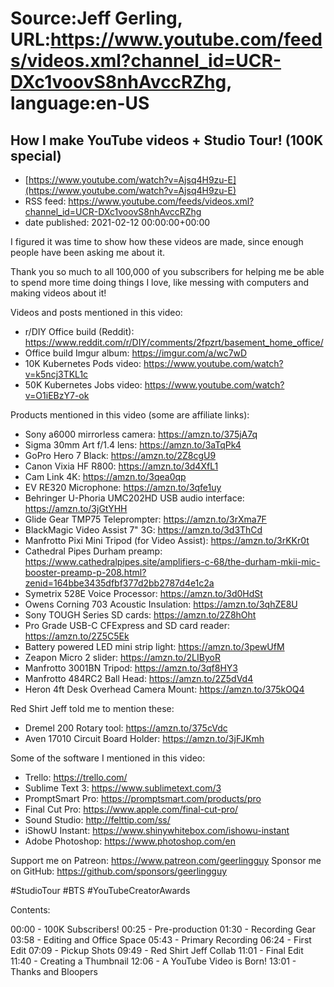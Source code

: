 # Source:Jeff Gerling, URL:https://www.youtube.com/feeds/videos.xml?channel_id=UCR-DXc1voovS8nhAvccRZhg, language:en-US

## How I make YouTube videos + Studio Tour! (100K special)
 - [https://www.youtube.com/watch?v=Ajsq4H9zu-E](https://www.youtube.com/watch?v=Ajsq4H9zu-E)
 - RSS feed: https://www.youtube.com/feeds/videos.xml?channel_id=UCR-DXc1voovS8nhAvccRZhg
 - date published: 2021-02-12 00:00:00+00:00

I figured it was time to show how these videos are made, since enough people have been asking me about it.

Thank you so much to all 100,000 of you subscribers for helping me be able to spend more time doing things I love, like messing with computers and making videos about it!

Videos and posts mentioned in this video:

  - r/DIY Office build (Reddit): https://www.reddit.com/r/DIY/comments/2fpzrt/basement_home_office/
  - Office build Imgur album: https://imgur.com/a/wc7wD
  - 10K Kubernetes Pods video: https://www.youtube.com/watch?v=k5ncj3TKL1c
  - 50K Kubernetes Jobs video: https://www.youtube.com/watch?v=O1iEBzY7-ok

Products mentioned in this video (some are affiliate links):

  - Sony a6000 mirrorless camera: https://amzn.to/375jA7q
  - Sigma 30mm Art f/1.4 lens: https://amzn.to/3aTqPk4
  - GoPro Hero 7 Black: https://amzn.to/2Z8cgU9
  - Canon Vixia HF R800: https://amzn.to/3d4XfL1
  - Cam Link 4K: https://amzn.to/3qea0qp
  - EV RE320 Microphone: https://amzn.to/3qfe1uy
  - Behringer U-Phoria UMC202HD USB audio interface: https://amzn.to/3jGtYHH
  - Glide Gear TMP75 Teleprompter: https://amzn.to/3rXma7F
  - BlackMagic Video Assist 7" 3G: https://amzn.to/3d3ThCd
  - Manfrotto Pixi Mini Tripod (for Video Assist): https://amzn.to/3rKKr0t
  - Cathedral Pipes Durham preamp: https://www.cathedralpipes.site/amplifiers-c-68/the-durham-mkii-mic-booster-preamp-p-208.html?zenid=164bbe3435dfbf377d2bb2787d4e1c2a
  - Symetrix 528E Voice Processor: https://amzn.to/3d0HdSt
  - Owens Corning 703 Acoustic Insulation: https://amzn.to/3qhZE8U
  - Sony TOUGH Series SD cards: https://amzn.to/2Z8hOht
  - Pro Grade USB-C CFExpress and SD card reader: https://amzn.to/2Z5C5Ek
  - Battery powered LED mini strip light: https://amzn.to/3pewUfM
  - Zeapon Micro 2 slider: https://amzn.to/2LIByoR
  - Manfrotto 3001BN Tripod: https://amzn.to/3qf8HY3
  - Manfrotto 484RC2 Ball Head: https://amzn.to/2Z5dVd4
  - Heron 4ft Desk Overhead Camera Mount: https://amzn.to/375kOQ4

Red Shirt Jeff told me to mention these:

  - Dremel 200 Rotary tool: https://amzn.to/375cVdc
  - Aven 17010 Circuit Board Holder: https://amzn.to/3jFJKmh

Some of the software I mentioned in this video:

  - Trello: https://trello.com/
  - Sublime Text 3: https://www.sublimetext.com/3
  - PromptSmart Pro: https://promptsmart.com/products/pro
  - Final Cut Pro: https://www.apple.com/final-cut-pro/
  - Sound Studio: http://felttip.com/ss/
  - iShowU Instant: https://www.shinywhitebox.com/ishowu-instant
  - Adobe Photoshop: https://www.photoshop.com/en

Support me on Patreon: https://www.patreon.com/geerlingguy
Sponsor me on GitHub: https://github.com/sponsors/geerlingguy

#StudioTour #BTS #YouTubeCreatorAwards

Contents:

00:00 - 100K Subscribers!
00:25 - Pre-production
01:30 - Recording Gear
03:58 - Editing and Office Space
05:43 - Primary Recording
06:24 - First Edit
07:09 - Pickup Shots
09:49 - Red Shirt Jeff Collab
11:01 - Final Edit
11:40 - Creating a Thumbnail
12:06 - A YouTube Video is Born!
13:01 - Thanks and Bloopers

